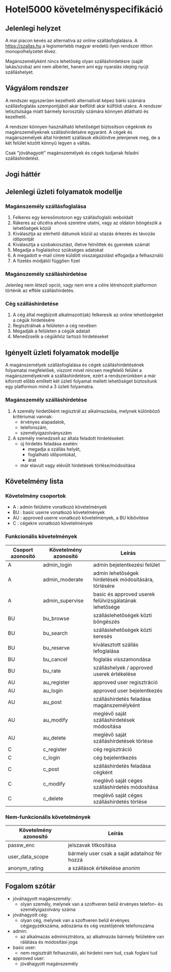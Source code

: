 # Hotel5000 követelményspecifikáció

## **Jelenlegi helyzet**
A mai piacon kevés az alternatíva az online szállásfoglalásra. A https://szallas.hu a legismertebb magyar eredetű ilyen rendszer itthon monopolhelyzetet élvez. 

Magánszemélyként nincs lehetőség olyan szálláshirdetésre (saját lakás/szoba) ami nem albérlet, hanem ami egy nyaralás idejéig nyújt szálláshelyet. 

## **Vágyálom rendszer**
A rendszer egyszerűen kezelhető alternatívát képez bárki számára szállásfoglalás szempontjából akár belföldi akár külföldi utakra. A rendszer letisztulsága miatt bármely korosztály számára könnyen átlátható és kezelhető.  

A rendszer könnyen használható lehetőséget biztosítson cégeknek és magánszemélyeknek szálláshirdetsére egyaránt. A cégek és magánszemélyek által hirdetett szállások elkülönítve jelenjenek meg, de a két felület között könnyű legyen a váltás. 

Csak "jóváhagyott" magánszemélyek és cégek tudjanak feladni szálláshirdetést.

## **Jogi háttér**

## **Jelenlegi üzleti folyamatok modellje**
### Magánszemély szállásfoglalása
1. Felkeres egy keresőmotoron egy szállásfoglaló weboldalt
2. Rákeres az úticélra ahová szeretne utatni, vagy az oldalon böngészik a lehetőségek közül
3. Kiválasztja az elérhető dátumok közül az utazás érkezés és távozás időpontját
4. Kiválasztja a szobakiosztást, illetve felnőttek és gyerekek számát
5. Megadja a foglaláshoz szükséges adatokat
6. A megadott e-mail címre küldött visszaigazolást elfogadja a felhasználó
7. A fizetés módjától függően fizet
 
### Magánszemély szálláshirdetése
Jelenleg nem létező opció, vagy nem erre a célre létrehozott platformon történik az efféle szálláshirdetés.

### Cég szálláshirdetése
1. A cég által megbízott alkalmazott(ak) felkeresik az online lehetőségeket a cégük hirdetésére
2. Regisztrálnak a felületen a cég nevében
3. Megadják a felületen a cégük adatait
4. Menedzselik a cégükhöz tartozó hirdetéseket

## **Igényelt üzleti folyamatok modellje**
A magánszemélyek szállásfoglalása és cégek szálláshirdetésének folyamatai megfelelőek, viszont mivel nincsen megfelelő felület a magánszemélyeknek a szálláshirdetésre, ezért a rendszerünkben a már kiforrott előbb említett két üzleti folyamat mellett lehetőséget biztosítunk egy platformon mind a 3 üzleti folyamatra.

### Magánszemély szálláshirdetése
1. A személy hirdetőként regisztrál az alkalmazásba, melynek különböző kritériumai vannak:
   - érvényes alapadatok,
   - telefonszám,
   - személyigazolványszám
2. A személy menedzseli az általa feladott hirdetéseket:
   - új hirdetés feladása esetén:
     - megadja a szállás helyét,
     - foglalható időpontokat,
     - árat
   - már elavult vagy elévült hirdetések törlése/módosítása  
## **Követelmény lista**
### Követelmény csoportok
- A : admin felületre vonatkozó követelmények
- BU : basic userre vonatkozó követelmények
- AU : approved userre vonatkozó követelmények, a BU kibővítése
- C : cégekre vonatkozó követelmények

### Funkcionális követelmények
Csoport azonosító | Követelmény azonosító | Leírás
----------|---------|-----
A| admin_login | admin bejelentkezési felület
A| admin_moderate | admin lehetőségek hirdetések módosítására, törlésére
A| admin_supervise | basic és approved userek felülvizsgálatának lehetősége
BU| bu_browse | szálláslehetőségek közti böngészés
BU| bu_search | szálláslehetőségek közti keresés
BU| bu_reserve | kiválasztott szállás lefoglalása
BU| bu_cancel | foglalás visszamondása
BU| bu_rate | szálláshelyek / approved userek értékelése
AU| au_register | approved user regisztráció
AU| au_login | approved user bejelentkezés
AU| au_post | szálláshirdetés feladása magánszemélyként
AU| au_modify | meglévő saját szálláshirdetések módosítása
AU| au_delete | meglévő saját szálláshirdetések törlése
C| c_register | cég regisztráció
C| c_login | cég bejelentkezés
C| c_post | szálláshirdetés feladása cégként
C| c_modify | meglévő saját céges szálláshirdetés módosítása
C| c_delete | meglévő saját céges szálláshirdetés törlése

### Nem-funkcionális követelmények
Követelmény azonosító | Leírás
----------------------|-------
passw_enc | jelszavak titkosítása
user_data_scope | bármely user csak a saját adataihoz fér hozzá
anonym_rating | a szállások értékelése anonim

## **Fogalom szótár**
- jóváhagyott magánszemély: 
  - olyan személy, melynek van a szoftveren belül érvényes telefon- és személyigazolvány száma
- jóváhagyott cég:
  - olyan cég, melynek van a szoftveren belül érvényes cégjegyzékszáma, adószáma és cég vezetőjének telefonszáma
- admin:
  - az alkalmazás adminisztrátora, az alkalmazás bármely felületére van rálátása és módosítási joga
- basic user: 
  - nem regisztrált felhasználó, aki hirdetni nem tud, csak foglani tud
- approved user: 
  - jóváhagyott magánszemély